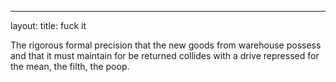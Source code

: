 ---
layout: 
title: fuck it


The rigorous formal precision that the new goods from warehouse possess and that it must maintain for be returned collides with a drive repressed for the mean, the filth, the poop.

